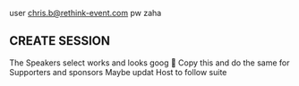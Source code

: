 user chris.b@rethink-event.com  pw zaha

## CREATE SESSION 

The Speakers select works and looks goog 👏
Copy this and do the same for Supporters and sponsors
Maybe updat Host to follow suite